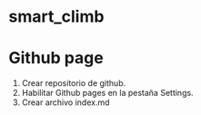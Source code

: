 # smart_climb

# Github page
1. Crear repositorio de github.
2. Habilitar Github pages en la pestaña Settings.
3. Crear archivo index.md
